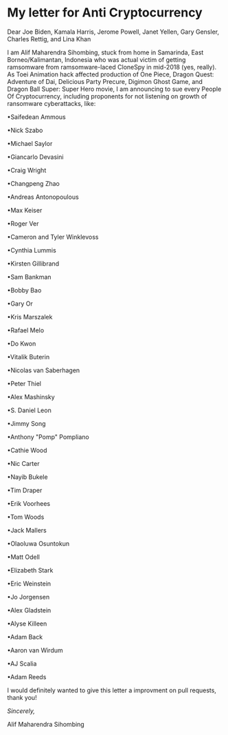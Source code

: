 # My letter for Anti Cryptocurrency
Dear Joe Biden, Kamala Harris, Jerome Powell, Janet Yellen, Gary Gensler, Charles Rettig, and Lina Khan

I am Alif Maharendra Sihombing, stuck from home in Samarinda, East Borneo/Kalimantan, Indonesia who was actual victim of getting ramsomware from ramsomware-laced CloneSpy in mid-2018 (yes, really). As Toei Animation hack affected production of One Piece, Dragon Quest: Adventure of Dai, Delicious Party Precure, Digimon Ghost Game, and Dragon Ball Super: Super Hero movie, I am announcing to sue every People Of Cryptocurrency, including proponents for not listening on growth of ransomware cyberattacks, like:

•Saifedean Ammous

•Nick Szabo

•Michael Saylor

•Giancarlo Devasini

•Craig Wright

•Changpeng Zhao

•Andreas Antonopoulous

•Max Keiser

•Roger Ver

•Cameron and Tyler Winklevoss

•Cynthia Lummis

•Kirsten Gillibrand

•Sam Bankman

•Bobby Bao

•Gary Or

•Kris Marszalek

•Rafael Melo

•Do Kwon

•Vitalik Buterin

•Nicolas van Saberhagen

•Peter Thiel

•Alex Mashinsky

•S. Daniel Leon

•Jimmy Song

•Anthony "Pomp" Pompliano

•Cathie Wood

•Nic Carter

•Nayib Bukele

•Tim Draper

•Erik Voorhees

•Tom Woods

•Jack Mallers

•Olaoluwa Osuntokun

•Matt Odell

•Elizabeth Stark

•Eric Weinstein

•Jo Jorgensen

•Alex Gladstein

•Alyse Killeen

•Adam Back

•Aaron van Wirdum

•AJ Scalia

•Adam Reeds

I would definitely wanted to give this letter a improvment on pull requests, thank you!

*Sincerely,*

Alif Maharendra Sihombing
